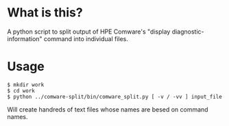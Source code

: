 # What is this?

A python script to split output of HPE Comware's "display diagnostic-information" command into individual files.

# Usage

```
$ mkdir work
$ cd work
$ python ../comware-split/bin/comware_split.py [ -v / -vv ] input_file
```

Will create handreds of text files whose names are besed on command names.
